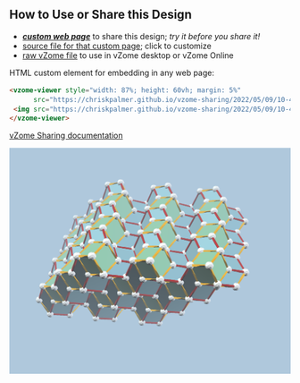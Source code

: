 
## How to Use or Share this Design

 - [***custom web page***][post] to share this design; *try it before you share it!*
 - [source file for that custom page][source]; click to customize
 - [raw vZome file][raw] to use in vZome desktop or vZome Online
 
 HTML custom element for embedding in any web page:
 ```html
<vzome-viewer style="width: 87%; height: 60vh; margin: 5%"
       src="https://chriskpalmer.github.io/vzome-sharing/2022/05/09/10-44-24-12HyperCubeS/12HyperCubeS.vZome" >
  <img src="https://chriskpalmer.github.io/vzome-sharing/2022/05/09/10-44-24-12HyperCubeS/12HyperCubeS.png" />
</vzome-viewer>
 ```

[vZome Sharing documentation](https://vzome.github.io/vzome/sharing.html#how-it-works)

![Image](<12HyperCubeS.png>)


[post]: <https://chriskpalmer.github.io/vzome-sharing/2022/05/09/12HyperCubeS-10-44-24.html>
[source]: <https://github.com/chriskpalmer/vzome-sharing/edit/main/_posts/2022-05-09-12HyperCubeS-10-44-24.md>
[raw]: <https://raw.githubusercontent.com/chriskpalmer/vzome-sharing/main/2022/05/09/10-44-24-12HyperCubeS/12HyperCubeS.vZome>